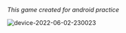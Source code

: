 *This game created for android practice*

![device-2022-06-02-230023](https://user-images.githubusercontent.com/103643989/171728167-b1b0a0fd-d78b-4fda-b131-5f901b64c8e0.gif)
